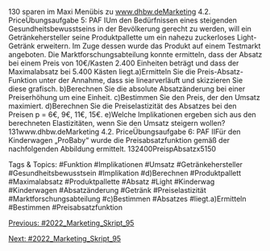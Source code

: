 130
sparen im Maxi Menübis zu www.dhbw.deMarketing
4.2. PriceÜbungsaufgabe 5: PAF IUm den Bedürfnissen eines steigenden Gesundheitsbewusstseins in der Bevölkerung gerecht zu werden, will ein Getränkehersteller seine Produktpallette um ein nahezu zuckerloses Light-Getränk erweitern. Im Zuge dessen wurde das Produkt auf einem Testmarkt angeboten. Die Marktforschungsabteilung konnte ermitteln, dass der Absatz bei einem Preis von 10€/Kasten 2.400 Einheiten beträgt und dass der Maximalabsatz bei 5.400 Kästen liegt.a)Ermitteln Sie die Preis-Absatz-Funktion unter der Annahme, dass sie linearverläuft und skizzieren Sie diese grafisch. b)Berechnen Sie die absolute Absatzänderung bei einer Preiserhöhung um eine Einheit. c)Bestimmen Sie den Preis, der den Umsatz maximiert. d)Berechnen Sie die Preiselastizität des Absatzes bei den Preisen p = 6€, 9€, 11€, 15€. e)Welche Implikationen ergeben sich aus den berechneten Elastizitäten, wenn Sie den Umsatz steigern wollen?131www.dhbw.deMarketing
4.2. PriceÜbungsaufgabe 6: PAF IIFür den Kinderwagen „ProBaby“ wurde die Preisabsatzfunktion gemäß der nachfolgenden Abbildung ermittelt. 
132400PreispAbsatzx5150

   Tags & Topics:
   #Funktion
   #Implikationen
   #Umsatz
   #Getränkehersteller
   #Gesundheitsbewusstsein
   #Implikation
   #d)Berechnen
   #Produktpallett
   #Maximalabsatz
   #Produktpallette
   #Absatz
   #Light
   #Kinderwag
   #Kinderwagen
   #Absatzänderung
   #Getränk
   #Preiselastizität
   #Marktforschungsabteilung
   #c)Bestimmen
   #Absatzes
   #liegt.a)Ermitteln
   #Bestimmen
   #Preisabsatzfunktion

[Previous: #2022_Marketing_Skript_95](2022_Marketing_Skript_95.md)

[Next: #2022_Marketing_Skript_95](2022_Marketing_Skript_95.md)
